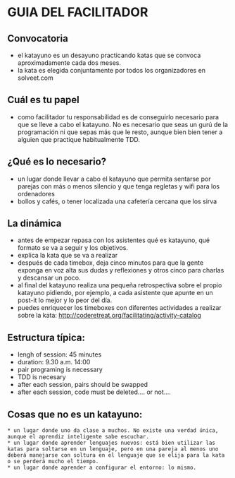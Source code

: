 # GUIA DEL FACILITADOR

## Convocatoria
* el katayuno es un desayuno practicando katas que se convoca aproximadamente cada dos meses.
* la kata es elegida conjuntamente por todos los organizadores en solveet.com

## Cuál es tu papel
* como facilitador tu responsabilidad es de conseguirlo necesario para que se lleve a cabo el katayuno. No es necesario que seas un gurú de la programación ni que sepas más que le resto, aunque bien bien tener a alguien que practique habitualmente TDD.

## ¿Qué es lo necesario?
   * un lugar donde llevar a cabo el katayuno que permita sentarse por parejas con más o menos silencio y que tenga regletas y wifi para los ordenadores
   * bollos y cafés, o tener localizada una cafetería cercana que los sirva

## La dinámica
   * antes de empezar repasa con los asistentes qué es katayuno, qué formato se va a seguir y los objetivos.
   * explica la kata que se va a realizar
   * después de cada timebox, deja cinco minutos para que la gente exponga en voz alta sus dudas y reflexiones y otros cinco para charlas y descansar un poco.
   * al final del katayuno realiza una pequeña retrospectiva sobre el propio katayuno pidiendo, por ejemplo, a cada asistente que apunte en un post-it lo mejor y lo peor del día.
   * puedes enriquecer los timeboxes con diferentes actividades a realizar sobre la kata: http://coderetreat.org/facilitating/activity-catalog

## Estructura típica:
   * lengh of session: 45 minutes
   * duration: 9.30 a.m. 14:00
   * pair programing is necessary
   * TDD is necesary
   * after each session, pairs should be swapped
   * after each session, code must be deleted.... or not....

## Cosas que no es un katayuno:
    * un lugar donde uno da clase a muchos. No existe una verdad única, aunque el aprendiz inteligente sabe escuchar.
    * un lugar donde aprender lenguajes nuevos: está bien utilizar las katas para soltarse en un lenguaje, pero en una pareja al menos uno deberá manejarse con soltura en el lenguaje que se elija para la kata o se perderá mucho el tiempo.
    * un lugar donde aprender a configurar el entorno: lo mismo.
